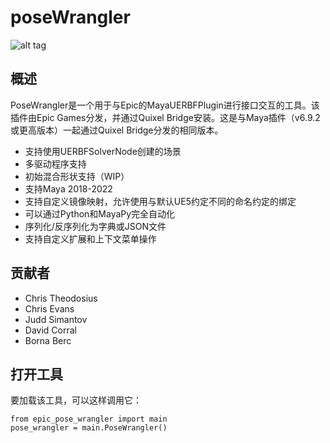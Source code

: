 poseWrangler
============

![alt tag](epic_pose_wrangler/docs/site/html/_images/v2.png)

概述
---------------
PoseWrangler是一个用于与Epic的MayaUERBFPlugin进行接口交互的工具。该插件由Epic Games分发，并通过Quixel Bridge安装。这是与Maya插件（v6.9.2或更高版本）一起通过Quixel Bridge分发的相同版本。
 - 支持使用UERBFSolverNode创建的场景
 - 多驱动程序支持
 - 初始混合形状支持（WIP）
 - 支持Maya 2018-2022
 - 支持自定义镜像映射，允许使用与默认UE5约定不同的命名约定的绑定
 - 可以通过Python和MayaPy完全自动化
 - 序列化/反序列化为字典或JSON文件
 - 支持自定义扩展和上下文菜单操作

贡献者
---------------
 - Chris Theodosius
 - Chris Evans
 - Judd Simantov
 - David Corral
 - Borna Berc

打开工具
---------------
要加载该工具，可以这样调用它：

```
from epic_pose_wrangler import main
pose_wrangler = main.PoseWrangler()
```
